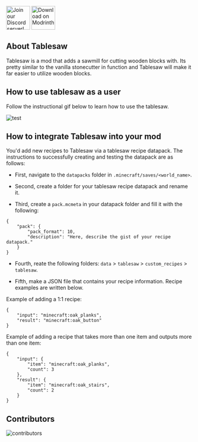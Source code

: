 <a href="https://discord.gg/bWN57F5CCA"><img src="https://cdn.jsdelivr.net/gh/intergrav/devins-badges/assets/cozy/social/discord-plural_vector.svg" alt="Join our Discord server!" height=64></a> <a href="Insert Modrinth Link"><img src="https://cdn.jsdelivr.net/gh/intergrav/devins-badges/assets/cozy/available/modrinth_vector.svg" alt="Download on Modrinth." height=64></a>

## About Tablesaw
Tablesaw is a mod that adds a sawmill for cutting wooden blocks with. Its pretty similar to the vanilla stonecutter in function and Tablesaw will make it far easier to utilize wooden blocks.

## How to use tablesaw as a user
Follow the instructional gif below to learn how to use the tablesaw.

![test](https://cdn.modrinth.com/data/EPt60DPT/images/fa8e02e8897e1865b7b9b677e7779ae6001a3747.gif)

## How to integrate Tablesaw into your mod

You'd add new recipes to Tablesaw via a tablesaw recipe datapack. The instructions to successfully creating and testing the datapack are as follows:

- First, navigate to the `datapacks` folder in `.minecraft/saves/<world_name>`.

- Second, create a folder for your tablesaw recipe datapack and rename it.

- Third, create a `pack.mcmeta` in your datapack folder and fill it with the following:
```
{
    "pack": {
        "pack_format": 10,
        "description": "Here, describe the gist of your recipe datapack."
    }
}
```

- Fourth, reate the following folders: `data` > `tablesaw` > `custom_recipes` > `tablesaw`.

- Fifth, make a JSON file that contains your recipe information. Recipe examples are written below.


Example of adding a 1:1 recipe:
```
{
    "input": "minecraft:oak_planks",
    "result": "minecraft:oak_button"
}
```

Example of adding a recipe that takes more than one item and outputs more than one item:
```
{
    "input": {
        "item": "minecraft:oak_planks",
        "count": 3
    },
    "result": {
        "item": "minecraft:oak_stairs",
        "count": 2
    }
}
```

## Contributors
![contributors](https://contrib.rocks/image?repo=woodiertexas/architecture-extensions)
